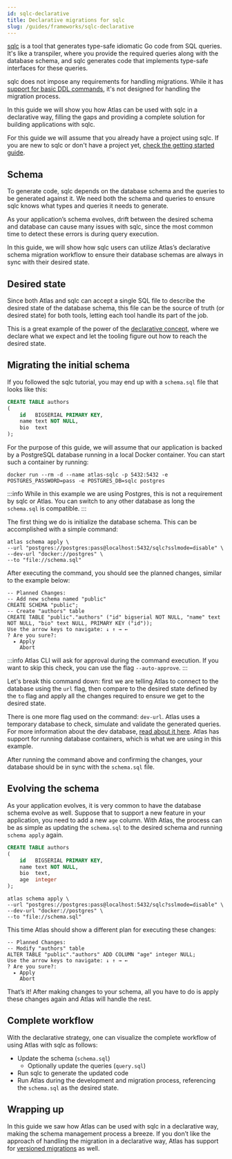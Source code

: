 ```yaml
---
id: sqlc-declarative
title: Declarative migrations for sqlc
slug: /guides/frameworks/sqlc-declarative
---
```


[sqlc](https://sqlc.dev/) is a tool that generates type-safe idiomatic Go code from SQL queries. It's like a transpiler,
where you provide the required queries along with the database schema, and sqlc generates code that implements type-safe
interfaces for these queries.

sqlc does not impose any requirements for handling migrations. While it has [support for
basic DDL commands](https://docs.sqlc.dev/en/latest/howto/ddl.html), it's not designed for handling the migration
process.

In this guide we will show you how Atlas can be used with sqlc in a declarative way, filling the gaps and providing a
complete solution for building applications with sqlc.

For this guide we will assume that you already have a project using sqlc. If you are new to sqlc or don't have a project yet,
[check the getting started guide](https://docs.sqlc.dev/en/latest/tutorials/getting-started-postgresql.html).

## Schema

To generate code, sqlc depends on the database schema and the queries to be generated against it. We need both the
schema and queries to ensure sqlc knows what types and queries it needs to generate.

As your application’s schema evolves, drift between the desired schema and database can cause many issues with sqlc,
since the most common time to detect these errors is during query execution.

In this guide, we will show how sqlc users can utilize Atlas’s declarative schema migration workflow to ensure their
database schemas are always in sync with their desired state.

## Desired state

Since both Atlas and sqlc can accept a single SQL file to describe the desired state of the database schema, this file
can be the source of truth (or desired state) for both tools, letting each tool handle its part of the job.

This is a great example of the power of
the [declarative concept](https://atlasgo.io/concepts/declarative-vs-versioned#declarative-migrations), where we declare
what we expect and let the tooling figure out how to reach the desired state.

## Migrating the initial schema

If you followed the sqlc tutorial, you may end up with a `schema.sql` file that looks like this:

```sql title="schema.sql"
CREATE TABLE authors
(
    id   BIGSERIAL PRIMARY KEY,
    name text NOT NULL,
    bio  text
);
```

For the purpose of this guide, we will assume that our application is backed by a PostgreSQL database running in a local
Docker container. You can start such a container by running:

```shell
docker run --rm -d --name atlas-sqlc -p 5432:5432 -e POSTGRES_PASSWORD=pass -e POSTGRES_DB=sqlc postgres
```

:::info
While in this example we are using Postgres, this is not a requirement by sqlc or Atlas. You can switch to any other
database as long the `schema.sql` is compatible.
:::

The first thing we do is initialize the database schema. This can be accomplished with a simple
command:

```shell
atlas schema apply \
--url "postgres://postgres:pass@localhost:5432/sqlc?sslmode=disable" \
--dev-url "docker://postgres" \
--to "file://schema.sql"
```

After executing the command, you should see the planned changes, similar to the example below:

```text {2-5}
-- Planned Changes:
-- Add new schema named "public"
CREATE SCHEMA "public";
-- Create "authors" table
CREATE TABLE "public"."authors" ("id" bigserial NOT NULL, "name" text NOT NULL, "bio" text NULL, PRIMARY KEY ("id"));
Use the arrow keys to navigate: ↓ ↑ → ←
? Are you sure?:
  ▸ Apply
    Abort
```

:::info
Atlas CLI will ask for approval during the command execution. If you want to skip this check, you can use the
flag `--auto-approve`.
:::

Let's break this command down: first we are telling Atlas to connect to the database using the `url` flag, then compare
to the desired state defined by the `to` flag and apply all the changes required to ensure we get to the desired state.

There is one more flag used on the command: `dev-url`. Atlas uses a temporary database to check, simulate and validate
the generated queries. For more information about the dev database, [read about it here](https://atlasgo.io/concepts/dev-database). Atlas has
support for running database containers, which is what we are using in this example.

After running the command above and confirming the changes, your database should be in sync with the `schema.sql` file.

## Evolving the schema

As your application evolves, it is very common to have the database schema evolve as well. Suppose that to support a new
feature in your application, you need to add a new `age` column. With Atlas, the process can be as simple as updating
the `schema.sql` to the desired schema and running `schema apply` again.

```sql title="schema.sql" {5-6}
CREATE TABLE authors
(
    id   BIGSERIAL PRIMARY KEY,
    name text NOT NULL,
    bio  text,
    age  integer
);
```

```shell
atlas schema apply \
--url "postgres://postgres:pass@localhost:5432/sqlc?sslmode=disable" \
--dev-url "docker://postgres" \
--to "file://schema.sql"
```

This time Atlas should show a different plan for executing these changes:

```text {2-3}
-- Planned Changes:
-- Modify "authors" table
ALTER TABLE "public"."authors" ADD COLUMN "age" integer NULL;
Use the arrow keys to navigate: ↓ ↑ → ←
? Are you sure?:
  ▸ Apply
    Abort
```

That’s it! After making changes to your schema, all you have to do is apply these changes again and Atlas
will handle the rest.

## Complete workflow

With the declarative strategy, one can visualize the complete workflow of using Atlas with sqlc as follows:

- Update the schema (`schema.sql`)
    - Optionally update the queries (`query.sql`)
- Run sqlc to generate the updated code
- Run Atlas during the development and migration process, referencing the `schema.sql` as the desired state.

## Wrapping up

In this guide we saw how Atlas can be used with sqlc in a declarative way, making the schema management process a
breeze. If you don’t like the approach of handling the migration in a declarative way, Atlas has support for [versioned
migrations](https://atlasgo.io/concepts/declarative-vs-versioned#versioned-migrations) as well.